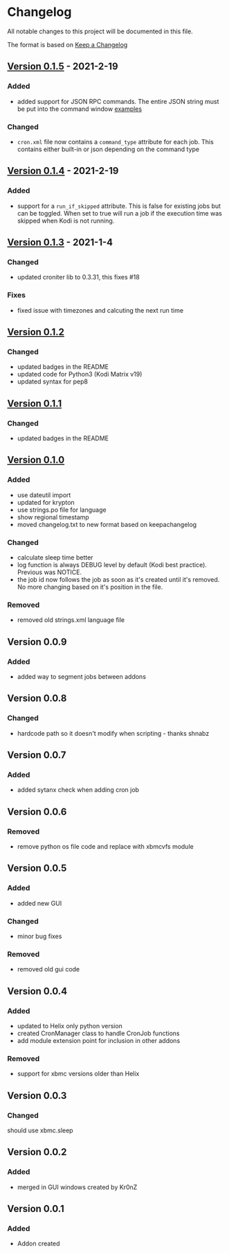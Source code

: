 # Changelog

All notable changes to this project will be documented in this file.

The format is based on [Keep a Changelog](https://keepachangelog.com/en/1.0.0/)

## [Version 0.1.5](https://github.com/robweber/cronxbmc/compare/matrix-0.1.4...robweber:matrix-0.1.5) - 2021-2-19

### Added

- added support for JSON RPC commands. The entire JSON string must be put into the command window [examples](https://kodi.wiki/view/JSON-RPC_API/Examples)

### Changed

- `cron.xml` file now contains a `command_type` attribute for each job. This contains either built-in or json depending on the command type

## [Version 0.1.4](https://github.com/robweber/cronxbmc/compare/matrix-0.1.3...robweber:matrix-0.1.4) - 2021-2-19

### Added

- support for a ```run_if_skipped``` attribute. This is false for existing jobs but can be toggled. When set to true will run a job if the execution time was skipped when Kodi is not running.

## [Version 0.1.3](https://github.com/robweber/cronxbmc/compare/matrix-0.1.2...robweber:matrix-0.1.3) - 2021-1-4

### Changed

- updated croniter lib to 0.3.31, this fixes #18

### Fixes

- fixed issue with timezones and calcuting the next run time

## [Version 0.1.2](https://github.com/robweber/cronxbmc/compare/krypton-0.1.1...robweber:matrix-0.1.2)

### Changed

- updated badges in the README
- updated code for Python3 (Kodi Matrix v19)
- updated syntax for pep8

## [Version 0.1.1](https://github.com/robweber/cronxbmc/compare/krypton-0.1.0...robweber:krypton-0.1.1)

### Changed

- updated badges in the README

## [Version 0.1.0](https://github.com/robweber/cronxbmc/compare/jarvis-0.0.9...robweber:krypton-0.1.0)

### Added
- use dateutil import
- updated for krypton
- use strings.po file for language
- show regional timestamp
- moved changelog.txt to new format based on keepachangelog

### Changed

- calculate sleep time better
- log function is always DEBUG level by default (Kodi best practice). Previous was NOTICE.
- the job id now follows the job as soon as it's created until it's removed. No more changing based on it's position in the file.

### Removed

- removed old strings.xml language file

## Version 0.0.9

### Added
- added way to segment jobs between addons

## Version 0.0.8

### Changed
- hardcode path so it doesn't modify when scripting - thanks shnabz

## Version 0.0.7

### Added
- added sytanx check when adding cron job

## Version 0.0.6

### Removed
- remove python os file code and replace with xbmcvfs module

## Version 0.0.5

### Added
- added new GUI

### Changed
- minor bug fixes

### Removed
- removed old gui code

## Version 0.0.4

### Added
- updated to Helix only python version
- created CronManager class to handle CronJob functions
- add module extension point for inclusion in other addons

### Removed
- support for xbmc versions older than Helix

## Version 0.0.3

### Changed
should use xbmc.sleep

## Version 0.0.2

### Added
- merged in GUI windows created by Kr0nZ

## Version 0.0.1

### Added
- Addon created
